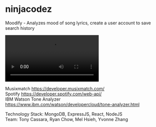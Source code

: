 # ninjacodez

Moodify - Analyzes mood of song lyrics, create a user account to save search history

![moodify](https://zippy.gfycat.com/GorgeousBlushingGalapagosdove.webm)

Musixmatch https://developer.musixmatch.com/ <br />
Spotify https://developer.spotify.com/web-api/ <br />
IBM Watson Tone Analyzer https://www.ibm.com/watson/developercloud/tone-analyzer.html


Technology Stack: MongoDB, ExpressJS, React, NodeJS <br>
Team: Tony Cassara, Ryan Chow, Mel Hsieh, Yvonne Zhang
